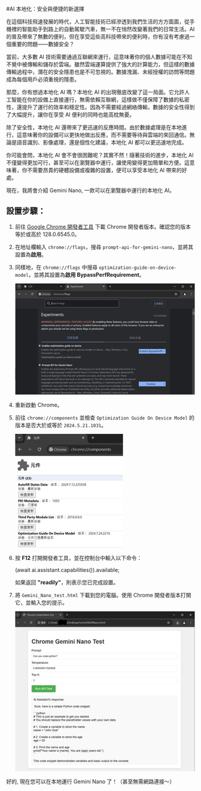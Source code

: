 #AI 本地化：安全與便捷的新選擇

在這個科技飛速發展的時代，人工智能技術已經滲透到我們生活的方方面面，從手機裡的智能助手到路上的自動駕駛汽車，無一不在悄然改變著我們的日常生活。AI 的普及帶來了無數的便利，但在享受這些高科技帶來的便利時，你有沒有考慮過一個重要的問題——數據安全？

當前，大多數 AI 技術需要通過互聯網來運行，這意味著你的個人數據可能在不知不覺中被傳輸和儲存於雲端。雖然雲端運算提供了強大的計算能力，但這樣的數據傳輸過程中，潛在的安全隱患也是不可忽視的。數據洩漏、未經授權的訪問等問題成為每個用戶必須重視的隱患。

那麼，你有想過本地化 AI 嗎？本地化 AI 的出現徹底改變了這一局面。它允許人工智能在你的設備上直接運行，無需依賴互聯網，這樣做不僅保障了數據的私密性，還提升了運行的效率和穩定性。因為不需要經過網絡傳輸，數據的安全性得到了大幅提升，讓你在享受 AI 便利的同時也能高枕無憂。

除了安全性，本地化 AI 還帶來了更迅速的反應時間。由於數據處理是在本地進行，這意味著你的設備可以更快地做出反應，而不需要等待與雲端的來回通信。無論是語音識別、影像處理，還是個性化建議，本地化 AI 都可以更迅速地完成。

你可能會問，本地化 AI 會不會很困難呢？其實不然！隨著技術的進步，本地化 AI 不僅變得更加可行，甚至可以在瀏覽器中運行，讓使用變得更加簡單和方便。這意味著，你不需要昂貴的硬體設備或複雜的設置，便可以享受本地化 AI 帶來的好處。

現在，我將會介紹 Gemini Nano, 一款可以在瀏覽器中運行的本地化 AI。

## 設置步驟：

1. 前往 [Google Chrome 開發者工具](https://www.google.com/chrome/dev/) 下載 Chrome 開發者版本。確認您的版本等於或高於 128.0.6545.0。

2. 在地址欄輸入 `chrome://flags`，搜尋 `prompt-api-for-gemini-nano`，並將其設置為**啟用**。

3. 同樣地，在 `chrome://flags` 中搜尋 `optimization-guide-on-device-model`，並將其設置為**啟用 BypassPerfRequirement**。

   ![Chrome 標誌](images/chrome_flags.jpg)

4. 重新啟動 Chrome。

5. 前往 `chrome://components` 並檢查 `Optimization Guide On Device Model` 的版本是否大於或等於 `2024.5.21.1031`。

   ![Chrome 組件](images/chrome_components.jpg)

6. 按 **F12** 打開開發者工具，並在控制台中輸入以下命令：

   (await ai.assistant.capabilities()).available;

   如果返回 **"readily"**，則表示您已完成設置。

7. 將 `Gemini_Nano_test.html` 下載到您的電腦。使用 Chrome 開發者版本打開它，並輸入您的提示。

   ![測試圖片](images/test.jpg)

好的, 現在您可以在本地運行 Gemini Nano 了！（甚至無需網路連接～）
